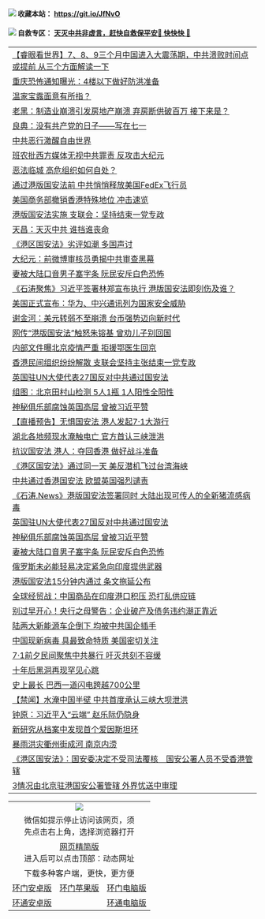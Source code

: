  #### <img src="https://img.icons8.com/color/48/000000/check-all.png"/> 收藏本站： https://git.io/JfNvO 

 #### <img src="https://img.icons8.com/color/48/000000/check-all.png"/> 自救专区： [天灭中共非虚言，赶快自救保平安🍎 快快快 📩](https://github.com/pwgy/td/blob/master/README.md)

 
 
<table>  
<tr><td colspan="2" align="left"><a href="https://dwkts8awlbkd7.cloudfront.net/?name=c1192198&key=jdhvxawhshihitwk&from=gy1">【睿眼看世界】7、8、9三个月中国进入大震荡期，中共溃败时间点或提前 从三个方面解读一下</a></td></tr>
<tr><td colspan="2" align="left"><a href="https://dwkts8awlbkd7.cloudfront.net/?name=c1192233&key=jdhvxawhshihitwk&from=gy1">重庆恐怖通知曝光：4楼以下做好防洪准备</a></td></tr>
<tr><td colspan="2" align="left"><a href="https://dwkts8awlbkd7.cloudfront.net/?name=c1192243&key=jdhvxawhshihitwk&from=gy1">温家宝露面意有所指？</a></td></tr>
<tr><td colspan="2" align="left"><a href="https://dwkts8awlbkd7.cloudfront.net/?name=c1192197&key=jdhvxawhshihitwk&from=gy1">老黑：制造业崩溃引发房地产崩溃 弃房断供破百万 接下来是？</a></td></tr>
<tr><td colspan="2" align="left"><a href="https://dwkts8awlbkd7.cloudfront.net/?name=c1192240&key=jdhvxawhshihitwk&from=gy1">良典：没有共产党的日子——写在七一</a></td></tr>
<tr><td colspan="2" align="left"><a href="https://dwkts8awlbkd7.cloudfront.net/?name=c1192208&key=jdhvxawhshihitwk&from=gy1">中共恶行激醒自由世界</a></td></tr>
<tr><td colspan="2" align="left"><a href="https://dwkts8awlbkd7.cloudfront.net/?name=c1192221&key=jdhvxawhshihitwk&from=gy1">班农批西方媒体无视中共罪责 反攻击大纪元</a></td></tr>
<tr><td colspan="2" align="left"><a href="https://dwkts8awlbkd7.cloudfront.net/?name=c1192229&key=jdhvxawhshihitwk&from=gy1">恶法临城 高危组织如何自处？</a></td></tr>
<tr><td colspan="2" align="left"><a href="https://dwkts8awlbkd7.cloudfront.net/?name=c1192183&key=jdhvxawhshihitwk&from=gy1">通过港版国安法前 中共悄悄释放美国FedEx飞行员</a></td></tr>
<tr><td colspan="2" align="left"><a href="https://dwkts8awlbkd7.cloudfront.net/?name=c1192190&key=jdhvxawhshihitwk&from=gy1">美国商务部撤销香港特殊地位 冲击速览</a></td></tr>
<tr><td colspan="2" align="left"><a href="https://dwkts8awlbkd7.cloudfront.net/?name=c1192232&key=jdhvxawhshihitwk&from=gy1">港版国安法实施 支联会：坚持结束一党专政</a></td></tr>
<tr><td colspan="2" align="left"><a href="https://dwkts8awlbkd7.cloudfront.net/?name=c1192239&key=jdhvxawhshihitwk&from=gy1">天昌：天灭中共 谁挡谁丧命</a></td></tr>
<tr><td colspan="2" align="left"><a href="https://dwkts8awlbkd7.cloudfront.net/?name=c1192228&key=jdhvxawhshihitwk&from=gy1">《港区国安法》劣评如潮 多国声讨</a></td></tr>
<tr><td colspan="2" align="left"><a href="https://dwkts8awlbkd7.cloudfront.net/?name=c1192242&key=jdhvxawhshihitwk&from=gy1">大纪元：前微博审核员勇揭中共审查黑幕</a></td></tr>
<tr><td colspan="2" align="left"><a href="https://dwkts8awlbkd7.cloudfront.net/?name=c1192250&key=jdhvxawhshihitwk&from=gy1">妻被大陆口音男子塞字条 阮民安斥白色恐怖</a></td></tr>
<tr><td colspan="2" align="left"><a href="https://dwkts8awlbkd7.cloudfront.net/?name=c1192163&key=jdhvxawhshihitwk&from=gy1">《石涛聚焦》习近平签署林郑宣布执行 港版国安法即刻伤及谁？</a></td></tr>
<tr><td colspan="2" align="left"><a href="https://dwkts8awlbkd7.cloudfront.net/?name=c1192244&key=jdhvxawhshihitwk&from=gy1">美国正式宣布：华为、中兴通讯列为国家安全威胁</a></td></tr>
<tr><td colspan="2" align="left"><a href="https://dwkts8awlbkd7.cloudfront.net/?name=c1192251&key=jdhvxawhshihitwk&from=gy1">谢金河：美元转弱不至崩溃 台币强势迈向新时代</a></td></tr>
<tr><td colspan="2" align="left"><a href="https://dwkts8awlbkd7.cloudfront.net/?name=c1192188&key=jdhvxawhshihitwk&from=gy1">网传“港版国安法”触怒朱镕基 曾劝儿子别回国</a></td></tr>
<tr><td colspan="2" align="left"><a href="https://dwkts8awlbkd7.cloudfront.net/?name=c1192172&key=jdhvxawhshihitwk&from=gy1">内部文件曝北京疫情严重 拒援鄂医生回京</a></td></tr>
<tr><td colspan="2" align="left"><a href="https://dwkts8awlbkd7.cloudfront.net/?name=c1192222&key=jdhvxawhshihitwk&from=gy1">香港民间组织纷纷解散 支联会坚持主张结束一党专政</a></td></tr>
<tr><td colspan="2" align="left"><a href="https://dwkts8awlbkd7.cloudfront.net/?name=c1192249&key=jdhvxawhshihitwk&from=gy1">英国驻UN大使代表27国反对中共通过国安法</a></td></tr>
<tr><td colspan="2" align="left"><a href="https://dwkts8awlbkd7.cloudfront.net/?name=c1192230&key=jdhvxawhshihitwk&from=gy1">组图：北京田村山检测 5人1瓶 1人阳性全阳性</a></td></tr>
<tr><td colspan="2" align="left"><a href="https://dwkts8awlbkd7.cloudfront.net/?name=c1192146&key=jdhvxawhshihitwk&from=gy1">神秘俱乐部腐蚀英国高层 曾被习近平赞</a></td></tr>
<tr><td colspan="2" align="left"><a href="https://dwkts8awlbkd7.cloudfront.net/?name=c1192255&key=jdhvxawhshihitwk&from=gy1">【直播预告】无惧国安法 港人发起7·1大游行</a></td></tr>
<tr><td colspan="2" align="left"><a href="https://dwkts8awlbkd7.cloudfront.net/?name=c1192234&key=jdhvxawhshihitwk&from=gy1">湖北各地频现水淹触电亡 官方首认三峡泄洪</a></td></tr>
<tr><td colspan="2" align="left"><a href="https://dwkts8awlbkd7.cloudfront.net/?name=c1192180&key=jdhvxawhshihitwk&from=gy1">抗议国安法 港人：夺回香港 做好战斗准备</a></td></tr>
<tr><td colspan="2" align="left"><a href="https://dwkts8awlbkd7.cloudfront.net/?name=c1192226&key=jdhvxawhshihitwk&from=gy1">《港区国安法》通过同一天 美反潜机飞过台湾海峡</a></td></tr>
<tr><td colspan="2" align="left"><a href="https://dwkts8awlbkd7.cloudfront.net/?name=c1192224&key=jdhvxawhshihitwk&from=gy1">中共通过香港国安法 欧盟英国强烈谴责</a></td></tr>
<tr><td colspan="2" align="left"><a href="https://dwkts8awlbkd7.cloudfront.net/?name=c1192162&key=jdhvxawhshihitwk&from=gy1">《石涛.News》港版国安法签署同时 大陆出现可传人的全新猪流感病毒</a></td></tr>
<tr><td colspan="2" align="left"><a href="https://dwkts8awlbkd7.cloudfront.net/?name=c1192182&key=jdhvxawhshihitwk&from=gy1">英国驻UN大使代表27国反对中共通过国安法</a></td></tr>
<tr><td colspan="2" align="left"><a href="https://dwkts8awlbkd7.cloudfront.net/?name=c1192173&key=jdhvxawhshihitwk&from=gy1">神秘俱乐部腐蚀英国高层 曾被习近平赞</a></td></tr>
<tr><td colspan="2" align="left"><a href="https://dwkts8awlbkd7.cloudfront.net/?name=c1192195&key=jdhvxawhshihitwk&from=gy1">妻被大陆口音男子塞字条 阮民安斥白色恐怖</a></td></tr>
<tr><td colspan="2" align="left"><a href="https://dwkts8awlbkd7.cloudfront.net/?name=c1192192&key=jdhvxawhshihitwk&from=gy1">俄罗斯未必能轻易决定紧急向印度提供武器</a></td></tr>
<tr><td colspan="2" align="left"><a href="https://dwkts8awlbkd7.cloudfront.net/?name=c1192159&key=jdhvxawhshihitwk&from=gy1">港版国安法15分钟内通过 条文拖延公布</a></td></tr>
<tr><td colspan="2" align="left"><a href="https://dwkts8awlbkd7.cloudfront.net/?name=c1192153&key=jdhvxawhshihitwk&from=gy1">全球经贸战：中国商品在印度港口积压 恐打乱供应链</a></td></tr>
<tr><td colspan="2" align="left"><a href="https://dwkts8awlbkd7.cloudfront.net/?name=c1192151&key=jdhvxawhshihitwk&from=gy1">别过早开心！央行之母警告：企业破产及债务违约潮正靠近</a></td></tr>
<tr><td colspan="2" align="left"><a href="https://dwkts8awlbkd7.cloudfront.net/?name=c1192160&key=jdhvxawhshihitwk&from=gy1">陆两大新能源车企倒下 均被中共国企插手</a></td></tr>
<tr><td colspan="2" align="left"><a href="https://dwkts8awlbkd7.cloudfront.net/?name=c1192158&key=jdhvxawhshihitwk&from=gy1">中国现新病毒 具最致命特质 美国密切关注</a></td></tr>
<tr><td colspan="2" align="left"><a href="https://dwkts8awlbkd7.cloudfront.net/?name=c1192257&key=jdhvxawhshihitwk&from=gy1">7·1前夕民间聚焦中共暴行 吁灭共刻不容缓</a></td></tr>
<tr><td colspan="2" align="left"><a href="https://dwkts8awlbkd7.cloudfront.net/?name=c1192212&key=jdhvxawhshihitwk&from=gy1">十年后黑洞再现罕见心跳</a></td></tr>
<tr><td colspan="2" align="left"><a href="https://dwkts8awlbkd7.cloudfront.net/?name=c1192202&key=jdhvxawhshihitwk&from=gy1">史上最长 巴西一道闪电跨越700公里</a></td></tr>
<tr><td colspan="2" align="left"><a href="https://dwkts8awlbkd7.cloudfront.net/?name=c1192235&key=jdhvxawhshihitwk&from=gy1">【禁闻】水淹中国半壁 中共首度承认三峡大坝泄洪</a></td></tr>
<tr><td colspan="2" align="left"><a href="https://dwkts8awlbkd7.cloudfront.net/?name=c1192164&key=jdhvxawhshihitwk&from=gy1">钟原：习近平入“云端” 赵乐际仍隐身</a></td></tr>
<tr><td colspan="2" align="left"><a href="https://dwkts8awlbkd7.cloudfront.net/?name=c1192201&key=jdhvxawhshihitwk&from=gy1">新研究从档案中发现首个爱因斯坦环</a></td></tr>
<tr><td colspan="2" align="left"><a href="https://dwkts8awlbkd7.cloudfront.net/?name=c1192171&key=jdhvxawhshihitwk&from=gy1">暴雨洪灾衢州街成河 南京内涝</a></td></tr>
<tr><td colspan="2" align="left"><a href="https://dwkts8awlbkd7.cloudfront.net/?name=c1192241&key=jdhvxawhshihitwk&from=gy1">《港区国安法》：国安委决定不受司法覆核　国安公署人员不受香港管辖</a></td></tr>
<tr><td colspan="2" align="left"><a href="https://dwkts8awlbkd7.cloudfront.net/?name=c1192227&key=jdhvxawhshihitwk&from=gy1">3情况由北京驻港国安公署管辖 外界忧送中审理</a></td></tr>

  </table>
  
  <table>
  <tr>
    <td colspan="3" align="center"><img src="https://cdn.jsdelivr.net/gh/opipe/up/oGate65.jpg"/></td>
  </tr>
  <tr>
    <td colspan="3" align="center">微信如提示停止访问该网页，须<br/>先点击右上角，选择浏览器打开</td>
  <tr>
  <tr>
    <td colspan="3" align="center"><a href="https://gitcdn.xyz/cdn/otiny/up/master/show005.htm">网页精简版</a><br/>进入后可以点击顶部：动态网址</td>
  </tr>
  <tr>
    <td colspan="3" align="center">下载多种客户端，更快，更方便</td>
  <tr>
  <tr>
    <td align="center"><a href="https://cdn.jsdelivr.net/gh/opipe/up/oGatea.apk">环门安卓版</a></td>
    <td align="center"><a href="https://x.co/odisk">环门苹果版</a></td>
    <td align="center"><a href="https://cdn.jsdelivr.net/gh/opipe/up/oGate.zip">环门电脑版</a></td>
  </tr>
  <tr>
    <td align="center"><a href="https://cdn.jsdelivr.net/gh/opipe/up/oPipe.apk">环通安卓版</a></td>
    <td align="center"></td>
    <td align="center"><a href="https://raw.githubusercontent.com/opipe/up/master/oPipe.zip">环通电脑版</a></td>
  </tr>
  
</table>
